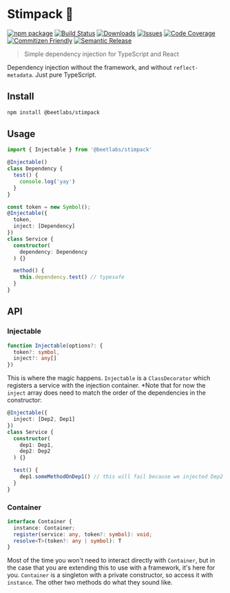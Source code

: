 # Stimpack 💉

[![npm package][npm-img]][npm-url]
[![Build Status][build-img]][build-url]
[![Downloads][downloads-img]][downloads-url]
[![Issues][issues-img]][issues-url]
[![Code Coverage][codecov-img]][codecov-url]
[![Commitizen Friendly][commitizen-img]][commitizen-url]
[![Semantic Release][semantic-release-img]][semantic-release-url]

> Simple dependency injection for TypeScript and React

Dependency injection without the framework, and without `reflect-metadata`. Just pure TypeScript.

## Install

```bash
npm install @beetlabs/stimpack
```

## Usage

```ts
import { Injectable } from '@beetlabs/stimpack'

@Injectable()
class Dependency {
  test() {
    console.log('yay')
  }
}

const token = new Symbol();
@Injectable({
  token,
  inject: [Dependency]
})
class Service {
  constructor(
    dependency: Dependency
  ) {}

  method() {
    this.dependency.test() // typesafe
  }
}
```

## API

### Injectable
```ts
function Injectable(options?: {
  token?: symbol,
  inject?: any[]
})
```
This is where the magic happens. `Injectable` is a `ClassDecorator` which registers a service with the injection container. *Note that for now the `inject` array does need to match the order of the dependencies in the constructor:
```ts
@Injectable({
  inject: [Dep2, Dep1]
})
class Service {
  constructor(
    dep1: Dep1,
    dep2: Dep2
  ) {}

  test() {
    dep1.someMethodOnDep1() // this will fail because we injected Dep2 first
  }
}
```

### Container
```ts
interface Container {
  instance: Container;
  register(service: any, token?: symbol): void;
  resolve<T>(token?: any | symbol): T
}
```
Most of the time you won't need to interact directly with `Container`, but in the case that you are extending this to use with a framework, it's here for you. `Container` is a singleton with a private constructor, so access it with `instance`. The other two methods do what they sound like.

[build-img]:https://github.com/beetlabs/stimpack/actions/workflows/release.yml/badge.svg
[build-url]:https://github.com/beetlabs/stimpack/actions/workflows/release.yml
[downloads-img]:https://img.shields.io/npm/dt/@beetlabs/stimpack
[downloads-url]:https://www.npmtrends.com/@beetlabs/stimpack
[npm-img]:https://img.shields.io/npm/v/@beetlabs/stimpack
[npm-url]:https://www.npmjs.com/package/@beetlabs/stimpack
[issues-img]:https://img.shields.io/github/issues/beetlabs/stimpack/issues
[issues-url]:https://github.com/beetlabs/stimpack/issues
[codecov-img]:https://codecov.io/gh/beetlabs/stimpack/branch/main/graph/badge.svg
[codecov-url]:https://codecov.io/gh/beetlabs/stimpack
[semantic-release-img]:https://img.shields.io/badge/%20%20%F0%9F%93%A6%F0%9F%9A%80-semantic--release-e10079.svg
[semantic-release-url]:https://github.com/semantic-release/semantic-release
[commitizen-img]:https://img.shields.io/badge/commitizen-friendly-brightgreen.svg
[commitizen-url]:http://commitizen.github.io/cz-cli/

